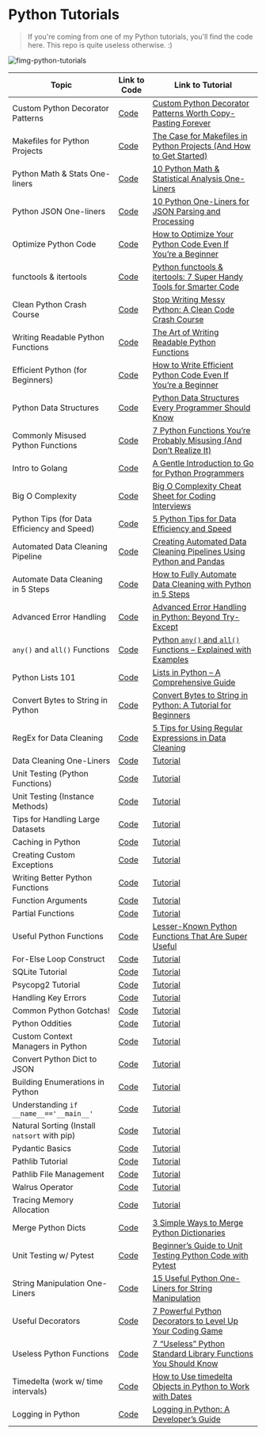 # Python Tutorials

> If you're coming from one of my Python tutorials, you'll find the code here. This repo is quite useless otherwise. :)
> 
![fimg-python-tutorials](https://i.imgur.com/4KchgGD.png)

| Topic | Link to Code | Link to Tutorial|
|-------|--------------|-----------------|
|Custom Python Decorator Patterns |[Code](https://github.com/balapriyac/python-basics/tree/main/decorator-patterns)|[Custom Python Decorator Patterns Worth Copy-Pasting Forever](https://www.kdnuggets.com/custom-python-decorator-patterns-worth-copy-pasting-forever)|
| Makefiles for Python Projects | [Code](https://github.com/balapriyac/python-basics/tree/main/makefiles)|[The Case for Makefiles in Python Projects (And How to Get Started)](https://www.kdnuggets.com/the-case-for-makefiles-in-python-projects-and-how-to-get-started)|
| Python Math & Stats One-liners | [Code](https://github.com/balapriyac/python-basics/blob/main/useful-python-one-liners/python_math_n_stats_one_liners.ipynb) | [10 Python Math & Statistical Analysis One-Liners](https://www.kdnuggets.com/10-python-math-statistical-analysis-one-liners)|
| Python JSON One-liners | [Code](https://github.com/balapriyac/python-basics/blob/main/useful-python-one-liners/python_json_one_liners.ipynb)|[10 Python One-Liners for JSON Parsing and Processing](https://www.kdnuggets.com/10-python-one-liners-for-json-parsing-and-processing)|
| Optimize Python Code | [Code](https://github.com/balapriyac/python-basics/tree/main/optimize-python-code) | [How to Optimize Your Python Code Even If You’re a Beginner](https://www.kdnuggets.com/how-to-optimize-your-python-code-even-if-youre-a-beginner)|
| functools & itertools| [Code](https://github.com/balapriyac/python-basics/tree/main/functools-n-itertools)|[Python functools & itertools: 7 Super Handy Tools for Smarter Code](https://www.kdnuggets.com/python-functools-itertools-7-super-handy-tools-for-smarter-code)|
| Clean Python Crash Course | [Code](https://github.com/balapriyac/python-basics/tree/main/clean-python)|[Stop Writing Messy Python: A Clean Code Crash Course](https://www.kdnuggets.com/stop-writing-messy-python-a-clean-code-crash-course)|
| Writing Readable Python Functions|[Code](https://github.com/balapriyac/python-basics/tree/main/readable-python-functions)|[The Art of Writing Readable Python Functions](https://www.kdnuggets.com/the-art-of-writing-readable-python-functions)|
| Efficient Python (for Beginners) | [Code](https://github.com/balapriyac/python-basics/blob/main/efficient-python-for-beginners/main.py) | [How to Write Efficient Python Code Even If You’re a Beginner](https://www.kdnuggets.com/how-to-write-efficient-python-code-even-if-youre-a-beginner)|
| Python Data Structures| [Code](https://github.com/balapriyac/python-basics/tree/main/data-structures) | [Python Data Structures Every Programmer Should Know](https://www.kdnuggets.com/python-data-structures-every-programmer-should-know)|
|Commonly Misused Python Functions | [Code](https://github.com/balapriyac/python-basics/tree/main/misused-python-functions) | [7 Python Functions You’re Probably Misusing (And Don’t Realize It)](https://www.kdnuggets.com/7-python-functions-youre-probably-misusing-and-dont-realize-it)|
| Intro to Golang | [Code](https://github.com/balapriyac/python-basics/tree/main/go-intro) | [A Gentle Introduction to Go for Python Programmers](https://www.kdnuggets.com/a-gentle-introduction-to-go-for-python-programmers)|
| Big O Complexity | [Code](https://github.com/balapriyac/python-basics/tree/main/big-o-examples)|[Big O Complexity Cheat Sheet for Coding Interviews](https://www.kdnuggets.com/big-o-complexity-cheat-sheet-coding-interviews)|
|Python Tips (for Data Efficiency and Speed)|[Code](https://github.com/balapriyac/python-basics/tree/main/better-python)|[5 Python Tips for Data Efficiency and Speed](https://www.kdnuggets.com/5-python-tips-for-data-efficiency-and-speed)|
| Automated Data Cleaning Pipeline| [Code](https://github.com/balapriyac/python-basics/blob/main/automate-data-cleaning/useful_snippets.py) | [Creating Automated Data Cleaning Pipelines Using Python and Pandas](https://www.kdnuggets.com/creating-automated-data-cleaning-pipelines-using-python-and-pandas)|
|Automate Data Cleaning in 5 Steps| [Code](https://github.com/balapriyac/python-basics/blob/main/automate-data-cleaning/automate_5_steps.py)|[How to Fully Automate Data Cleaning with Python in 5 Steps](https://www.kdnuggets.com/how-to-fully-automate-data-cleaning-with-python-in-5-steps)|
|Advanced Error Handling|[Code](https://github.com/balapriyac/python-basics/tree/main/error-handling)|[Advanced Error Handling in Python: Beyond Try-Except](https://www.kdnuggets.com/advanced-error-handling-in-python-beyond-try-except)|
|`any()` and `all()` Functions | [Code](https://github.com/balapriyac/python-basics/tree/main/any-all)|[Python `any()` and `all()` Functions – Explained with Examples](https://www.freecodecamp.org/news/python-any-and-all-functions-explained-with-examples/)|
| Python Lists 101 | [Code](https://github.com/balapriyac/python-basics/tree/main/python-lists) | [Lists in Python – A Comprehensive Guide](https://www.freecodecamp.org/news/lists-in-python-comprehensive-guide/)|
|Convert Bytes to String in Python| [Code](https://github.com/balapriyac/python-basics/tree/main/bytes2str) | [Convert Bytes to String in Python: A Tutorial for Beginners](https://www.kdnuggets.com/convert-bytes-to-string-in-python-a-tutorial-for-beginners)|
|RegEx for Data Cleaning| [Code](https://github.com/balapriyac/python-basics/tree/main/regex)|[5 Tips for Using Regular Expressions in Data Cleaning](https://www.kdnuggets.com/5-tips-for-using-regular-expressions-in-data-cleaning)|
| Data Cleaning One-Liners | [Code](https://github.com/balapriyac/python-basics/tree/main/data-cleaning) | [Tutorial](https://www.kdnuggets.com/10-useful-python-one-liners-for-data-cleaning)|
| Unit Testing (Python Functions) | [Code](https://github.com/balapriyac/python-basics/tree/main/unit-testing/functions)| [Tutorial](https://www.freecodecamp.org/news/how-to-write-unit-tests-for-python-functions/)|
| Unit Testing (Instance Methods) | [Code](https://github.com/balapriyac/python-basics/tree/main/unit-testing/classes)| [Tutorial](https://www.freecodecamp.org/news/how-to-write-unit-tests-for-instance-methods-in-python/)|
|Tips for Handling Large Datasets| [Code](https://github.com/balapriyac/python-basics/tree/main/handle-large-datasets) | [Tutorial](https://www.kdnuggets.com/tips-handling-large-datasets-python)|
|Caching in Python| [Code](https://github.com/balapriyac/python-basics/tree/main/caching)| [Tutorial](https://www.kdnuggets.com/how-to-speed-up-python-code-with-caching)|
| Creating Custom Exceptions|[Code](https://github.com/balapriyac/python-basics/tree/main/custom-exceptions)|[Tutorial](https://www.kdnuggets.com/how-and-why-to-create-custom-exceptions-in-python)|
|Writing Better Python Functions|[Code](https://github.com/balapriyac/python-basics/tree/main/write-better-funcs)|[Tutorial](https://www.kdnuggets.com/5-tips-for-writing-better-python-functions)|
|Function Arguments|[Code](https://github.com/balapriyac/python-basics/tree/main/function-args)|[Tutorial](https://www.kdnuggets.com/2023/02/python-function-arguments-definitive-guide.html)|
| Partial Functions|[Code](https://github.com/balapriyac/python-basics/tree/main/partial-functions)|[Tutorial](https://www.kdnuggets.com/partial-functions-in-python-a-guide-for-developers)|
|Useful Python Functions| [Code](https://github.com/balapriyac/python-basics/tree/main/useful-python-functions)|[Lesser-Known Python Functions That Are Super Useful](https://www.kdnuggets.com/lesser-known-python-functions-that-are-super-useful)|
|For-Else Loop Construct| [Code](https://github.com/balapriyac/python-basics/tree/main/for-else) | [Tutorial](https://www.freecodecamp.org/news/for-else-loop-in-python/)|
|SQLite Tutorial| [Code](https://github.com/balapriyac/python-basics/tree/main/sqlite-tut)|[Tutorial](https://www.kdnuggets.com/a-guide-to-working-with-sqlite-databases-in-python)|
|Psycopg2 Tutorial| [Code](https://github.com/balapriyac/psycopg2-tutorial) | [Tutorial](https://earthly.dev/blog/psycopg2-postgres-python/)|
|Handling Key Errors|[Code](https://github.com/balapriyac/python-basics/tree/main/keyerrors) |[Tutorial](https://www.freecodecamp.org/news/how-to-handle-keyerror-exceptions-in-python/)|
|Common Python Gotchas!| [Code](https://github.com/balapriyac/python-basics/tree/main/common-gotchas) | [Tutorial](https://www.kdnuggets.com/5-common-python-gotchas-and-how-to-avoid-them)|
| Python Oddities | [Code](https://github.com/balapriyac/python-basics/blob/main/common-gotchas/python_oddities.ipynb) | [Tutorial](https://www.kdnuggets.com/python-oddities-might-surprise-you)|
|Custom Context Managers in Python| [Code](https://github.com/balapriyac/python-basics/tree/main/custom_context_manager)|[Tutorial](https://www.kdnuggets.com/how-to-create-custom-context-managers-in-python)|
|Convert Python Dict to JSON |[Code](https://github.com/balapriyac/python-basics/tree/main/dict-to-json) | [Tutorial](https://www.kdnuggets.com/convert-python-dict-to-json-a-tutorial-for-beginners)|
|Building Enumerations in Python |[Code](https://github.com/balapriyac/python-basics/tree/main/enums) | [Tutorial](https://www.kdnuggets.com/python-enum-how-to-build-enumerations-in-python)
|Understanding `if __name__=='__main__'` | [Code](https://github.com/balapriyac/python-basics/tree/main/name-main-python) | [Tutorial](https://geekflare.com/python-if-name-main/)
|Natural Sorting (Install `natsort` with pip) | [Code](https://github.com/balapriyac/python-basics/tree/main/natural-sorting) | [Tutorial](https://www.kdnuggets.com/exploring-natural-sorting-in-python)
|Pydantic Basics|[Code](https://github.com/balapriyac/python-basics/tree/main/pydantic-basics) | [Tutorial](https://www.kdnuggets.com/pydantic-tutorial-data-validation-in-python-made-simple)|
|Pathlib Tutorial|[Code](https://github.com/balapriyac/python-basics/tree/main/pathlib-tutorial)|[Tutorial](https://www.kdnuggets.com/how-to-navigate-the-filesystem-with-pythons-pathlib)|
|Pathlib File Management|[Code](https://github.com/balapriyac/python-basics/tree/main/pathlib-examples)|[Tutorial](https://www.kdnuggets.com/organize-search-and-back-up-files-with-pythons-pathlib)|
|Walrus Operator|[Code](https://github.com/balapriyac/python-basics/tree/main/walrus-operator)|[Tutorial](https://www.kdnuggets.com/how-not-to-use-pythons-walrus-operator)|
|Tracing Memory Allocation| [Code](https://github.com/balapriyac/python-basics/tree/main/tracemalloc-tutorial)|[Tutorial](https://www.kdnuggets.com/how-to-trace-memory-allocation-in-python)|
|Merge Python Dicts|[Code](https://github.com/balapriyac/python-basics/blob/main/merge-dict/main.py)|[3 Simple Ways to Merge Python Dictionaries](https://www.kdnuggets.com/3-simple-ways-to-merge-python-dictionaries)|
| Unit Testing w/ Pytest| [Code](https://github.com/balapriyac/python-basics/tree/main/pytest) | [Beginner’s Guide to Unit Testing Python Code with Pytest](https://www.kdnuggets.com/beginners-guide-unit-testing-python-code-pytest)|
| String Manipulation One-Liners| [Code](https://github.com/balapriyac/python-basics/blob/main/string-manipulation/string_manipulation_one_liners.ipynb) | [15 Useful Python One-Liners for String Manipulation](https://www.kdnuggets.com/15-useful-python-one-liners-string-manipulation)|
| Useful Decorators | [Code](https://github.com/balapriyac/python-basics/tree/main/useful-decorators) | [7 Powerful Python Decorators to Level Up Your Coding Game](https://www.kdnuggets.com/7-powerful-python-decorators-to-level-up-your-coding-game)|
| Useless Python Functions | [Code](https://github.com/balapriyac/python-basics/blob/main/useful-python-functions/useless_python_functions.ipynb) | [7 “Useless” Python Standard Library Functions You Should Know](https://www.kdnuggets.com/7-useless-python-standard-library-functions-you-should-know)|
| Timedelta (work w/ time intervals) | [Code](https://github.com/balapriyac/python-basics/tree/main/timedelta) | [How to Use timedelta Objects in Python to Work with Dates](https://www.freecodecamp.org/news/how-to-use-timedelta-objects-in-python/)|
|Logging in Python | [Code](https://github.com/balapriyac/python-basics/tree/main/logging)| [Logging in Python: A Developer’s Guide](https://blog.sentry.io/logging-in-python-a-developers-guide/)|

